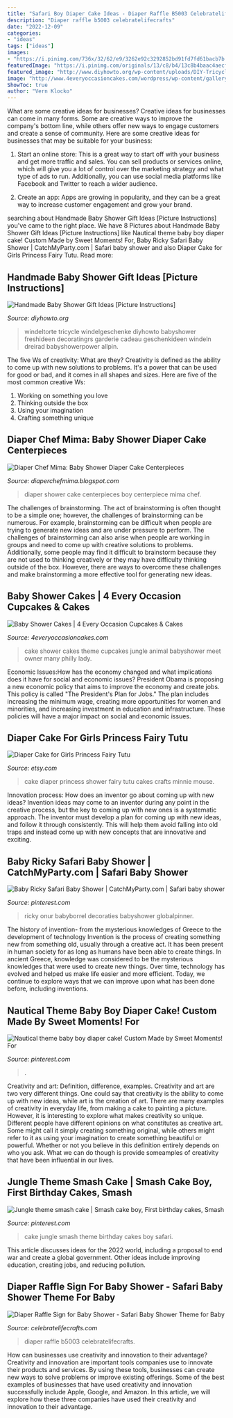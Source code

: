 ```yaml
---
title: "Safari Boy Diaper Cake Ideas - Diaper Raffle B5003 Celebratelifecrafts"
description: "Diaper raffle b5003 celebratelifecrafts"
date: "2022-12-09"
categories:
- "ideas"
tags: ["ideas"]
images:
- "https://i.pinimg.com/736x/32/62/e9/3262e92c3292852bd91fd7fd61bacb7b.jpg"
featuredImage: "https://i.pinimg.com/originals/13/c8/b4/13c8b4baac4aecff7847c20265f394e2.png"
featured_image: "http://www.diyhowto.org/wp-content/uploads/DIY-Tricycle-Diaper-Cake-Baby-Gifts-Handmade-Baby-Shower-Gift-Ideas-Instructions-DIYHowto.jpg"
image: "http://www.4everyoccasioncakes.com/wordpress/wp-content/gallery/babyshower/animal-theme-cake.jpg"
ShowToc: true
author: "Vern Klocko"
---
```



What are some creative ideas for businesses?
Creative ideas for businesses can come in many forms. Some are creative ways to improve the company's bottom line, while others offer new ways to engage customers and create a sense of community. Here are some creative ideas for businesses that may be suitable for your business:
1. Start an online store: This is a great way to start off with your business and get more traffic and sales. You can sell products or services online, which will give you a lot of control over the marketing strategy and what type of ads to run. Additionally, you can use social media platforms like Facebook and Twitter to reach a wider audience.

2. Create an app: Apps are growing in popularity, and they can be a great way to increase customer engagement and grow your brand.

	

		
searching about Handmade Baby Shower Gift Ideas [Picture Instructions] you've came to the right place. We have 8 Pictures about Handmade Baby Shower Gift Ideas [Picture Instructions] like Nautical theme baby boy diaper cake! Custom Made by Sweet Moments! For, Baby Ricky Safari Baby Shower | CatchMyParty.com | Safari baby shower and also Diaper Cake for Girls Princess Fairy Tutu. Read more:
		
    
## Handmade Baby Shower Gift Ideas [Picture Instructions]

<img loading=lazy src="http://www.diyhowto.org/wp-content/uploads/DIY-Tricycle-Diaper-Cake-Baby-Gifts-Handmade-Baby-Shower-Gift-Ideas-Instructions-DIYHowto.jpg" onerror="this.onerror=null;this.src='https://tse2.mm.bing.net/th?id=OIP.Goi0uz1iuMsSdBREMUa7lQHaLm&amp;pid=15.1';" alt="Handmade Baby Shower Gift Ideas [Picture Instructions]">

_Source: diyhowto.org_

>windeltorte tricycle windelgeschenke diyhowto babyshower freshideen decoratingrs garderie cadeau geschenkideen windeln dreirad babyshowerpower allpin. 

	

The five Ws of creativity: What are they?
Creativity is defined as the ability to come up with new solutions to problems. It's a power that can be used for good or bad, and it comes in all shapes and sizes. Here are five of the most common creative Ws: 
1. Working on something you love 
2. Thinking outside the box 
3. Using your imagination 
4. Crafting something unique 

    
## Diaper Chef Mima: Baby Shower Diaper Cake Centerpieces

<img loading=lazy src="http://2.bp.blogspot.com/_WH-MXRRfSgM/TIG1vQAhAmI/AAAAAAAAAVw/xEuBsNu4U0I/s1600/Baby+Boy+Diaper+Cake+Centerpiece+8.jpg" onerror="this.onerror=null;this.src='https://tse1.mm.bing.net/th?id=OIP.Q1cbDpH9MF43ACjtyEfY2wHaJ4&amp;pid=15.1';" alt="Diaper Chef Mima: Baby Shower Diaper Cake Centerpieces">

_Source: diaperchefmima.blogspot.com_

>diaper shower cake centerpieces boy centerpiece mima chef. 

	

The challenges of brainstorming.
The act of brainstorming is often thought to be a simple one; however, the challenges of brainstorming can be numerous. For example, brainstorming can be difficult when people are trying to generate new ideas and are under pressure to perform. The challenges of brainstorming can also arise when people are working in groups and need to come up with creative solutions to problems. Additionally, some people may find it difficult to brainstorm because they are not used to thinking creatively or they may have difficulty thinking outside of the box. However, there are ways to overcome these challenges and make brainstorming a more effective tool for generating new ideas.

    
## Baby Shower Cakes | 4 Every Occasion Cupcakes &amp; Cakes

<img loading=lazy src="http://www.4everyoccasioncakes.com/wordpress/wp-content/gallery/babyshower/animal-theme-cake.jpg" onerror="this.onerror=null;this.src='https://tse1.mm.bing.net/th?id=OIP.hbkM_x_fDSxKcB-E0Zx39gHaJ6&amp;pid=15.1';" alt="Baby Shower Cakes | 4 Every Occasion Cupcakes &amp; Cakes">

_Source: 4everyoccasioncakes.com_

>cake shower cakes theme cupcakes jungle animal babyshower meet owner many philly lady. 

	

Economic Issues:How has the economy changed and what implications does it have for social and economic issues?
President Obama is proposing a new economic policy that aims to improve the economy and create jobs. This policy is called "The President's Plan for Jobs." The plan includes increasing the minimum wage, creating more opportunities for women and minorities, and increasing investment in education and infrastructure. These policies will have a major impact on social and economic issues.

    
## Diaper Cake For Girls Princess Fairy Tutu

<img loading=lazy src="https://img1.etsystatic.com/110/1/11522894/il_fullxfull.925102659_idpl.jpg" onerror="this.onerror=null;this.src='https://tse4.mm.bing.net/th?id=OIP.Kn4r5pKlgnMznKORYAUqgwHaJ4&amp;pid=15.1';" alt="Diaper Cake for Girls Princess Fairy Tutu">

_Source: etsy.com_

>cake diaper princess shower fairy tutu cakes crafts minnie mouse. 

	

Innovation process: How does an inventor go about coming up with new ideas?
Invention ideas may come to an inventor during any point in the creative process, but the key to coming up with new ones is a systematic approach. The inventor must develop a plan for coming up with new ideas, and follow it through consistently. This will help them avoid falling into old traps and instead come up with new concepts that are innovative and exciting.

    
## Baby Ricky Safari Baby Shower | CatchMyParty.com | Safari Baby Shower

<img loading=lazy src="https://i.pinimg.com/originals/13/c8/b4/13c8b4baac4aecff7847c20265f394e2.png" onerror="this.onerror=null;this.src='https://tse4.mm.bing.net/th?id=OIP.3EnYD8lVU4AX1O_euZ5TZQHaJ4&amp;pid=15.1';" alt="Baby Ricky Safari Baby Shower | CatchMyParty.com | Safari baby shower">

_Source: pinterest.com_

>ricky onur babyborrel decoraties babyshower globalpinner. 

	

The history of invention- from the mysterious knowledges of Greece to the development of technology
Invention is the process of creating something new from something old, usually through a creative act. It has been present in human society for as long as humans have been able to create things. In ancient Greece, knowledge was considered to be the mysterious knowledges that were used to create new things. Over time, technology has evolved and helped us make life easier and more efficient. Today, we continue to explore ways that we can improve upon what has been done before, including inventions.

    
## Nautical Theme Baby Boy Diaper Cake! Custom Made By Sweet Moments! For

<img loading=lazy src="https://i.pinimg.com/originals/84/9a/8d/849a8d68ff594bee8a1a795268c265f9.jpg" onerror="this.onerror=null;this.src='https://tse3.mm.bing.net/th?id=OIP.ExvTx1f1xbHG3GSR2uO-xQHaLV&amp;pid=15.1';" alt="Nautical theme baby boy diaper cake! Custom Made by Sweet Moments! For">

_Source: pinterest.com_

>. 

	

Creativity and art: Definition, difference, examples.
Creativity and art are two very different things. One could say that creativity is the ability to come up with new ideas, while art is the creation of art. There are many examples of creativity in everyday life, from making a cake to painting a picture. However, it is interesting to explore what makes creativity so unique.
Different people have different opinions on what constitutes as creative art. Some might call it simply creating something original, while others might refer to it as using your imagination to create something beautiful or powerful. Whether or not you believe in this definition entirely depends on who you ask. What we can do though is provide someamples of creativity that have been influential in our lives.

    
## Jungle Theme Smash Cake | Smash Cake Boy, First Birthday Cakes, Smash

<img loading=lazy src="https://i.pinimg.com/736x/32/62/e9/3262e92c3292852bd91fd7fd61bacb7b.jpg" onerror="this.onerror=null;this.src='https://tse2.mm.bing.net/th?id=OIP.4K53M2171RVzBhbeLe4-JAHaJ3&amp;pid=15.1';" alt="Jungle theme smash cake | Smash cake boy, First birthday cakes, Smash">

_Source: pinterest.com_

>cake jungle smash theme birthday cakes boy safari. 

	

This article discusses ideas for the 2022 world, including a proposal to end war and create a global government. Other ideas include improving education, creating jobs, and reducing pollution.

    
## Diaper Raffle Sign For Baby Shower - Safari Baby Shower Theme For Baby

<img loading=lazy src="http://cdn.shopify.com/s/files/1/0993/8672/products/B5003-57-03-SIGN_Diaper_Raffle_1200x1200.jpg?v=1579796359" onerror="this.onerror=null;this.src='https://tse2.mm.bing.net/th?id=OIP.DWyNrP9PEmdL5fXxabUXOQHaKX&amp;pid=15.1';" alt="Diaper Raffle Sign for Baby Shower - Safari Baby Shower Theme for Baby">

_Source: celebratelifecrafts.com_

>diaper raffle b5003 celebratelifecrafts. 

	

How can businesses use creativity and innovation to their advantage?
Creativity and innovation are important tools companies use to innovate their products and services. By using these tools, businesses can create new ways to solve problems or improve existing offerings. Some of the best examples of businesses that have used creativity and innovation successfully include Apple, Google, and Amazon. In this article, we will explore how these three companies have used their creativity and innovation to their advantage.

